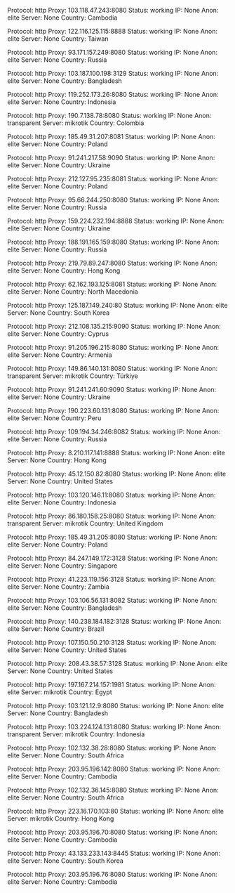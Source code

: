 Protocol: http
Proxy: 103.118.47.243:8080
Status: working
IP: None
Anon: elite
Server: None
Country: Cambodia

Protocol: http
Proxy: 122.116.125.115:8888
Status: working
IP: None
Anon: elite
Server: None
Country: Taiwan

Protocol: http
Proxy: 93.171.157.249:8080
Status: working
IP: None
Anon: elite
Server: None
Country: Russia

Protocol: http
Proxy: 103.187.100.198:3129
Status: working
IP: None
Anon: elite
Server: None
Country: Bangladesh

Protocol: http
Proxy: 119.252.173.26:8080
Status: working
IP: None
Anon: elite
Server: None
Country: Indonesia

Protocol: http
Proxy: 190.7.138.78:8080
Status: working
IP: None
Anon: transparent
Server: mikrotik
Country: Colombia

Protocol: http
Proxy: 185.49.31.207:8081
Status: working
IP: None
Anon: elite
Server: None
Country: Poland

Protocol: http
Proxy: 91.241.217.58:9090
Status: working
IP: None
Anon: elite
Server: None
Country: Ukraine

Protocol: http
Proxy: 212.127.95.235:8081
Status: working
IP: None
Anon: elite
Server: None
Country: Poland

Protocol: http
Proxy: 95.66.244.250:8080
Status: working
IP: None
Anon: elite
Server: None
Country: Russia

Protocol: http
Proxy: 159.224.232.194:8888
Status: working
IP: None
Anon: elite
Server: None
Country: Ukraine

Protocol: http
Proxy: 188.191.165.159:8080
Status: working
IP: None
Anon: elite
Server: None
Country: Russia

Protocol: http
Proxy: 219.79.89.247:8080
Status: working
IP: None
Anon: elite
Server: None
Country: Hong Kong

Protocol: http
Proxy: 62.162.193.125:8081
Status: working
IP: None
Anon: elite
Server: None
Country: North Macedonia

Protocol: http
Proxy: 125.187.149.240:80
Status: working
IP: None
Anon: elite
Server: None
Country: South Korea

Protocol: http
Proxy: 212.108.135.215:9090
Status: working
IP: None
Anon: elite
Server: None
Country: Cyprus

Protocol: http
Proxy: 91.205.196.215:8080
Status: working
IP: None
Anon: elite
Server: None
Country: Armenia

Protocol: http
Proxy: 149.86.140.131:8080
Status: working
IP: None
Anon: transparent
Server: mikrotik
Country: Türkiye

Protocol: http
Proxy: 91.241.241.60:9090
Status: working
IP: None
Anon: elite
Server: None
Country: Ukraine

Protocol: http
Proxy: 190.223.60.131:8080
Status: working
IP: None
Anon: elite
Server: None
Country: Peru

Protocol: http
Proxy: 109.194.34.246:8082
Status: working
IP: None
Anon: elite
Server: None
Country: Russia

Protocol: http
Proxy: 8.210.117.141:8888
Status: working
IP: None
Anon: elite
Server: None
Country: Hong Kong

Protocol: http
Proxy: 45.12.150.82:8080
Status: working
IP: None
Anon: elite
Server: None
Country: United States

Protocol: http
Proxy: 103.120.146.11:8080
Status: working
IP: None
Anon: elite
Server: None
Country: Indonesia

Protocol: http
Proxy: 86.180.158.25:8080
Status: working
IP: None
Anon: transparent
Server: mikrotik
Country: United Kingdom

Protocol: http
Proxy: 185.49.31.205:8080
Status: working
IP: None
Anon: elite
Server: None
Country: Poland

Protocol: http
Proxy: 84.247.149.172:3128
Status: working
IP: None
Anon: elite
Server: None
Country: Singapore

Protocol: http
Proxy: 41.223.119.156:3128
Status: working
IP: None
Anon: elite
Server: None
Country: Zambia

Protocol: http
Proxy: 103.106.56.131:8082
Status: working
IP: None
Anon: elite
Server: None
Country: Bangladesh

Protocol: http
Proxy: 140.238.184.182:3128
Status: working
IP: None
Anon: elite
Server: None
Country: Brazil

Protocol: http
Proxy: 107.150.50.210:3128
Status: working
IP: None
Anon: elite
Server: None
Country: United States

Protocol: http
Proxy: 208.43.38.57:3128
Status: working
IP: None
Anon: elite
Server: None
Country: United States

Protocol: http
Proxy: 197.167.214.157:1981
Status: working
IP: None
Anon: elite
Server: mikrotik
Country: Egypt

Protocol: http
Proxy: 103.121.12.9:8080
Status: working
IP: None
Anon: elite
Server: None
Country: Bangladesh

Protocol: http
Proxy: 103.224.124.131:8080
Status: working
IP: None
Anon: transparent
Server: mikrotik
Country: Indonesia

Protocol: http
Proxy: 102.132.38.28:8080
Status: working
IP: None
Anon: elite
Server: None
Country: South Africa

Protocol: http
Proxy: 203.95.196.142:8080
Status: working
IP: None
Anon: elite
Server: None
Country: Cambodia

Protocol: http
Proxy: 102.132.36.145:8080
Status: working
IP: None
Anon: elite
Server: None
Country: South Africa

Protocol: http
Proxy: 223.16.170.103:80
Status: working
IP: None
Anon: elite
Server: mikrotik
Country: Hong Kong

Protocol: http
Proxy: 203.95.196.70:8080
Status: working
IP: None
Anon: elite
Server: None
Country: Cambodia

Protocol: http
Proxy: 43.133.233.143:8445
Status: working
IP: None
Anon: elite
Server: None
Country: South Korea

Protocol: http
Proxy: 203.95.196.76:8080
Status: working
IP: None
Anon: elite
Server: None
Country: Cambodia

